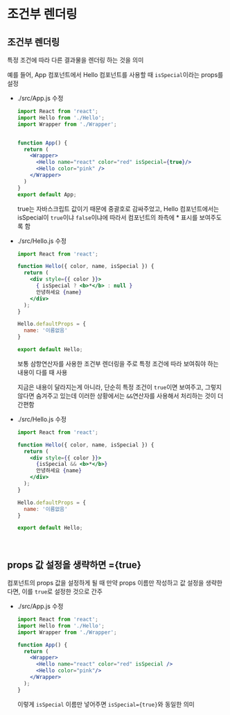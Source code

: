 # 조건부 렌더링

## 조건부 렌더링

특정 조건에 따라 다른 결과물을 렌더링 하는 것을 의미

예를 들어, App 컴포넌트에서 Hello 컴포넌트를 사용할 때 `isSpecial`이라는 props를 설정

+ ./src/App.js 수정

  ```jsx
  import React from 'react';
  import Hello from './Hello';
  import Wrapper from './Wrapper';
  
  
  function App() {
    return (
      <Wrapper>
        <Hello name="react" color="red" isSpecial={true}/>
        <Hello color="pink" />
      </Wrapper>
    )
  }
  export default App;
  ```

  true는 자바스크립트 값이기 때문에 중괄호로 감싸주었고, Hello 컴포넌트에서는 isSpecial이 `true`이냐 `false`이냐에 따라서 컴포넌트의 좌측에 * 표시를 보여주도록 함

+ ./src/Hello.js 수정

  ```jsx
  import React from 'react';
  
  function Hello({ color, name, isSpecial }) {
    return (
      <div style={{ color }}>
        { isSpecial ? <b>*</b> : null }
        안녕하세요 {name}
      </div>
    );
  }
  
  Hello.defaultProps = {
    name: '이름없음'
  }
  
  export default Hello;
  ```

  보통 삼항연산자를 사용한 조건부 렌더링을 주로 특정 조건에 따라 보여줘야 하는 내용이 다를 때 사용

  지금은 내용이 달라지는게 아니라, 단순히 특정 조건이 `true`이면 보여주고, 그렇지 않다면 숨겨주고 있는데 이러한 상황에서는 `&&`연산자를 사용해서 처리하는 것이 더 간편함

+ ./src/Hello.js 수정

  ```jsx
  import React from 'react';
  
  function Hello({ color, name, isSpecial }) {
    return (
      <div style={{ color }}>
        {isSpecial && <b>*</b>}
        안녕하세요 {name}
      </div>
    );
  }
  
  Hello.defaultProps = {
    name: '이름없음'
  }
  
  export default Hello;
  ```

<br>

## props 값 설정을 생략하면 ={true}

컴포넌트의 props 값을 설정하게 될 때 만약 props 이름만 작성하고 값 설정을 생략한다면, 이를 `true`로 설정한 것으로 간주

+ ./src/App.js 수정

  ```jsx
  import React from 'react';
  import Hello from './Hello';
  import Wrapper from './Wrapper';
  
  function App() {
    return (
      <Wrapper>
        <Hello name="react" color="red" isSpecial />
        <Hello color="pink"/>
      </Wrapper>
    );
  }
  ```

  이렇게 `isSpecial` 이름만 넣어주면 `isSpecial={true}`와 동일한 의미